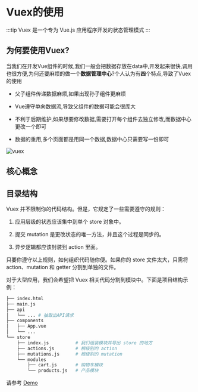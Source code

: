 # Vuex的使用

:::tip
Vuex 是一个专为 Vue.js 应用程序开发的状态管理模式
:::

## 为何要使用Vuex?

当我们在开发Vue组件的时候,我们一般会把数据存放在data中,开发起来很快,调用也很方便,为何还要麻烦的做一个**数据管理中心**?个人认为有**四**个特点,导致了Vuex的使用

* 父子组件传递数据麻烦,如果出现孙子组件更麻烦

* Vue遵守单向数据流,导致父组件的数据可能会很庞大

* 不利于后期维护,如果想要修改数据,需要打开每个组件去独立修改,而数据中心更改一个即可

* 数据的重用,多个页面都是用同一个数据,数据中心只需要写一份即可

![vuex](https://vuex.vuejs.org/vuex.png)

## **核心概念**

## 目录结构

Vuex 并不限制你的代码结构。但是，它规定了一些需要遵守的规则：

1. 应用层级的状态应该集中到单个 store 对象中。

2. 提交 mutation 是更改状态的唯一方法，并且这个过程是同步的。

3. 异步逻辑都应该封装到 action 里面。

只要你遵守以上规则，如何组织代码随你便。如果你的 store 文件太大，只需将 action、mutation 和 getter 分割到单独的文件。

对于大型应用，我们会希望把 Vuex 相关代码分割到模块中。下面是项目结构示例：

```sh
├── index.html
├── main.js
├── api
│   └── ... # 抽取出API请求
├── components
│   ├── App.vue
│   └── ...
└── store
    ├── index.js          # 我们组装模块并导出 store 的地方
    ├── actions.js        # 根级别的 action
    ├── mutations.js      # 根级别的 mutation
    └── modules
        ├── cart.js       # 购物车模块
        └── products.js   # 产品模块
```

请参考 [Demo](https://github.com/2662419405/AllDemo/tree/master/vue-mart2)